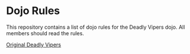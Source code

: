 Dojo Rules
==========

This repository contains a list of dojo rules for the Deadly Vipers dojo. All members should read the rules.

[Original Deadly Vipers](https://github.com/deadlyvipers)
